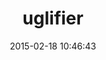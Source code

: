 ---
layout: post
title:  "uglifier"
repo:   "lautis/uglifier"
date:   2015-02-18 10:46:43
gemurl: http://github.com/lautis/uglifier
---